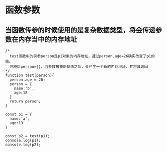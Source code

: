 # 函数参数

## 当函数传参的时候使用的是复杂数据类型，将会传递参数在内存当中的内存地址
```
/*
  test函数中的实参person是p1对象的内存地址，通过person.age=26确实改变了p1的值。
  但随后person={}，当参数被重新赋值之后，会产生一个新的内存地址，并将其返回
*/
function test(person){
  person.age = 26;
  person = {
    name:'b',
    age:18
  }
  return person;
}

const p1 = {
  name:'a',
  age:19
}

const p2 = test(p1);
console.log(p1);
console.log(p2);
```